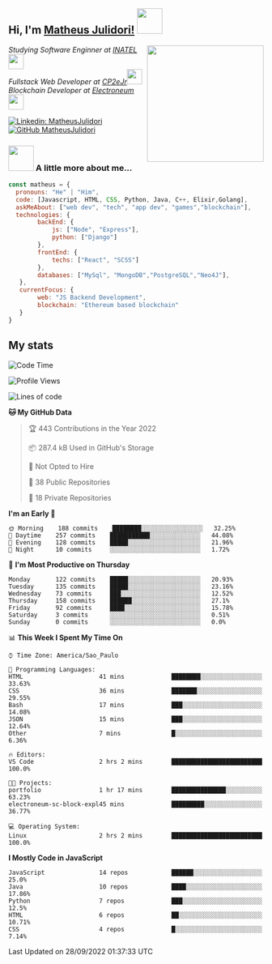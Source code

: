 <h2> Hi, I'm <a href="https://matheusjulidori.github.io" target="_blank">Matheus Julidori!</a> <img src="https://media.giphy.com/media/12oufCB0MyZ1Go/giphy.gif" width="50"></h2>
<img align='right' src="https://media.giphy.com/media/3oKIPnAiaMCws8nOsE/giphy.gif" width="230" height="auto">
<p><em>Studying Software Enginner at <a href="http://www.inatel.br" target="_blank">INATEL</a><img src="https://media.giphy.com/media/fYSnHlufseco8Fh93Z/giphy.gif" width="30"></br>
  Fullstack Web Developer at <a href="http://www.cp2ejr.com.br" target="_blank">CP2eJr</a><img src="https://media.giphy.com/media/WUlplcMpOCEmTGBtBW/giphy.gif" width="30"></br>
  Blockchain Developer at <a href="https://www.electroneum.com" target="_blank">Electroneum</a><img src="https://media.giphy.com/media/WUlplcMpOCEmTGBtBW/giphy.gif" width="30"> 
</em></p>

[![Linkedin: MatheusJulidori](https://img.shields.io/badge/-MatheusJulidori-blue?style=flat-square&logo=Linkedin&logoColor=white&link=https://www.linkedin.com/in/MatheusJulidori/)](https://www.linkedin.com/in/MatheusJulidori/)
[![GitHub MatheusJulidori](https://img.shields.io/github/followers/matheusjulidori?label=follow&style=social)](https://github.com/MatheusJulidori)


### <img src="https://media.giphy.com/media/VgCDAzcKvsR6OM0uWg/giphy.gif" width="50"> A little more about me...  

```javascript
const matheus = {
  pronouns: "He" | "Him",
  code: [Javascript, HTML, CSS, Python, Java, C++, Elixir,Golang],
  askMeAbout: ["web dev", "tech", "app dev", "games","blockchain"],
  technologies: {
        backEnd: {
            js: ["Node", "Express"],
            python: ["Django"]
        },
        frontEnd: {
            techs: ["React", "SCSS"]
        },
        databases: ["MySql", "MongoDB","PostgreSQL","Neo4J"],
   },
   currentFocus: {
        web: "JS Backend Development",
        blockchain: "Ethereum based blockchain"
   }
}
```
<h2>My stats</h2>

<!--START_SECTION:waka-->
![Code Time](http://img.shields.io/badge/Code%20Time-214%20hrs%2025%20mins-blue)

![Profile Views](http://img.shields.io/badge/Profile%20Views-0-blue)

![Lines of code](https://img.shields.io/badge/From%20Hello%20World%20I%27ve%20Written-659%20Thousand%20lines%20of%20code-blue)

**🐱 My GitHub Data** 

> 🏆 443 Contributions in the Year 2022
 > 
> 📦 287.4 kB Used in GitHub's Storage 
 > 
> 🚫 Not Opted to Hire
 > 
> 📜 38 Public Repositories 
 > 
> 🔑 18 Private Repositories  
 > 
**I'm an Early 🐤** 

```text
🌞 Morning    188 commits    ████████░░░░░░░░░░░░░░░░░   32.25% 
🌆 Daytime    257 commits    ███████████░░░░░░░░░░░░░░   44.08% 
🌃 Evening    128 commits    █████░░░░░░░░░░░░░░░░░░░░   21.96% 
🌙 Night      10 commits     ░░░░░░░░░░░░░░░░░░░░░░░░░   1.72%

```
📅 **I'm Most Productive on Thursday** 

```text
Monday       122 commits    █████░░░░░░░░░░░░░░░░░░░░   20.93% 
Tuesday      135 commits    █████░░░░░░░░░░░░░░░░░░░░   23.16% 
Wednesday    73 commits     ███░░░░░░░░░░░░░░░░░░░░░░   12.52% 
Thursday     158 commits    ██████░░░░░░░░░░░░░░░░░░░   27.1% 
Friday       92 commits     ████░░░░░░░░░░░░░░░░░░░░░   15.78% 
Saturday     3 commits      ░░░░░░░░░░░░░░░░░░░░░░░░░   0.51% 
Sunday       0 commits      ░░░░░░░░░░░░░░░░░░░░░░░░░   0.0%

```


📊 **This Week I Spent My Time On** 

```text
⌚︎ Time Zone: America/Sao_Paulo

💬 Programming Languages: 
HTML                     41 mins             ████████░░░░░░░░░░░░░░░░░   33.63% 
CSS                      36 mins             ███████░░░░░░░░░░░░░░░░░░   29.55% 
Bash                     17 mins             ███░░░░░░░░░░░░░░░░░░░░░░   14.08% 
JSON                     15 mins             ███░░░░░░░░░░░░░░░░░░░░░░   12.64% 
Other                    7 mins              █░░░░░░░░░░░░░░░░░░░░░░░░   6.36%

🔥 Editors: 
VS Code                  2 hrs 2 mins        █████████████████████████   100.0%

🐱‍💻 Projects: 
portfolio                1 hr 17 mins        ███████████████░░░░░░░░░░   63.23% 
electroneum-sc-block-expl45 mins             █████████░░░░░░░░░░░░░░░░   36.77%

💻 Operating System: 
Linux                    2 hrs 2 mins        █████████████████████████   100.0%

```

**I Mostly Code in JavaScript** 

```text
JavaScript               14 repos            ██████░░░░░░░░░░░░░░░░░░░   25.0% 
Java                     10 repos            ████░░░░░░░░░░░░░░░░░░░░░   17.86% 
Python                   7 repos             ███░░░░░░░░░░░░░░░░░░░░░░   12.5% 
HTML                     6 repos             ██░░░░░░░░░░░░░░░░░░░░░░░   10.71% 
CSS                      4 repos             █░░░░░░░░░░░░░░░░░░░░░░░░   7.14%

```



 Last Updated on 28/09/2022 01:37:33 UTC
<!--END_SECTION:waka-->
